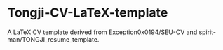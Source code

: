 # Tongji-CV-LaTeX-template
A LaTeX CV template derived from Exception0x0194/SEU-CV and spirit-man/TONGJI_resume_template.

